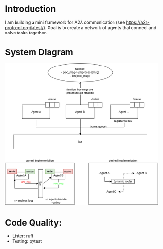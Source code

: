# Introduction

I am building a mini framework for A2A communication (see https://a2a-protocol.org/latest/). Goal is to create a network of agents that connect and solve tasks together.

# System Diagram

![architecture](docs/architecture.drawio.png)

# Code Quality:
- Linter: ruff
- Testing: pytest